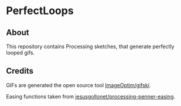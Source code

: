 # PerfectLoops

## About

This repository contains Processing sketches, that generate perfectly looped gifs.

## Credits

GIFs are generated the open source tool [ImageOptim/gifski](https://github.com/ImageOptim/gifski).

Easing functions taken from [jesusgollonet/processing-penner-easing](jesusgollonet/processing-penner-easing).